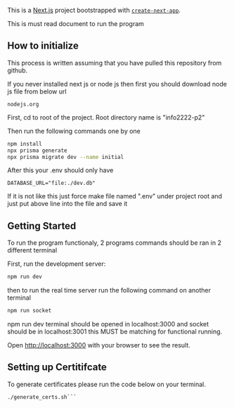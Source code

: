 This is a [Next.js](https://nextjs.org) project bootstrapped with [`create-next-app`](https://nextjs.org/docs/app/api-reference/cli/create-next-app).

This is must read document to run the program

## How to initialize

This process is written assuming that you have pulled this repository from github.

If you never installed next js or node js then first you should download node js file from below url
```
nodejs.org
```

First, cd to root of the project. Root directory name is "info2222-p2"

Then run the following commands one by one 

```bash
npm install
npx prisma generate
npx prisma migrate dev --name initial
```

After this your .env should only have
```
DATABASE_URL="file:./dev.db"
```
If it is not like this just force make file named ".env" under project root and just put above line into the file and save it


## Getting Started

To run the program functionaly, 2 programs commands should be ran in 2 different terminal

First, run the development server:

```bash
npm run dev
```

then to run the real time server run the following command on another terminal

```bash
npm run socket
```

npm run dev terminal should be opened in localhost:3000
and socket should be in localhost:3001 this MUST be matching for functional running.

Open [http://localhost:3000](http://localhost:3000) with your browser to see the result.



## Setting up Certitifcate

To generate certificates please run the code below on your terminal.

```chmod +x generate_certs.sh
./generate_certs.sh```